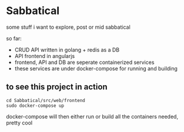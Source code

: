 # Sabbatical
 some stuff i want to explore, post or mid sabbatical
  
so far:
 - CRUD API written in golang + redis as a DB
 - API frontend in angularjs
 - frontend, API and DB are seperate containerized services 
 - these services are under docker-compose for running and building

## to see this project in action
```shell
cd Sabbatical/src/web/frontend
sudo docker-compose up
```
docker-compose will then either run or build all the containers needed, pretty cool
